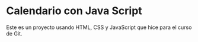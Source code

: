 # Calendario con Java Script

Este es un proyecto usando HTML, CSS y JavaScript que hice para el curso de Git.

